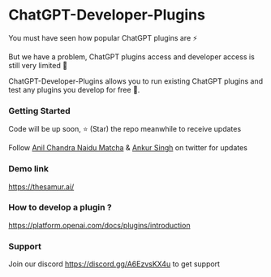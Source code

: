 # ChatGPT-Developer-Plugins

You must have seen how popular ChatGPT plugins are ⚡️

But we have a problem, ChatGPT plugins access and developer access is still very limited 🤯

ChatGPT-Developer-Plugins allows you to run existing ChatGPT plugins and test any plugins you develop for free 🚀.

### Getting Started

Code will be up soon, ⭐ (Star) the repo meanwhile to receive updates

Follow [Anil Chandra Naidu Matcha](https://twitter.com/matchaman11) & [Ankur Singh](https://twitter.com/ankur_maker) on twitter for updates

### Demo link
https://thesamur.ai/

### How to develop a plugin ?

https://platform.openai.com/docs/plugins/introduction

### Support
Join our discord https://discord.gg/A6EzvsKX4u to get support

